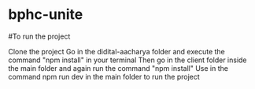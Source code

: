 # bphc-unite

#To run the project

Clone the project
Go in the didital-aacharya folder and execute the command "npm install" in your terminal
Then go in the client folder inside the main folder and again run the command "npm install"
Use in the command npm run dev in the main folder to run the project
